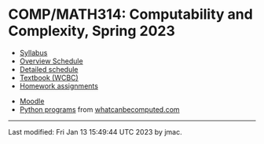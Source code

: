 # COMP/MATH314: Computability and Complexity, Spring 2023

* [Syllabus](syllabus-1-13-2023.docx)
* [Overview Schedule](schedule-1-13-2023.xlsx)  <!-- &nbsp;&nbsp;&nbsp;<font color="red">UPDATED on 9/18/2022</font> -->
* [Detailed schedule](resources)
* [Textbook (WCBC)](textbook.md)
* [Homework assignments](hw)
<!-- * [Exams](exams.md)&nbsp;&nbsp;&nbsp;<font color="green">UPDATED on 10/3/2022</font> -->
* [Moodle](https://lms.dickinson.edu/course/view.php?id=49026)
* [Python
programs](http://whatcanbecomputed.com/wp-content/uploads/2019/01/wcbc-programs-v1.1.zip)
from [whatcanbecomputed.com](https://whatcanbecomputed.com/) 


----
Last modified: Fri Jan 13 15:49:44 UTC 2023 by jmac.
